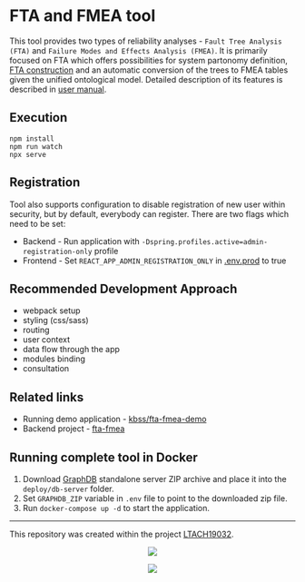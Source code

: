 # FTA and FMEA tool

This tool provides two types of reliability analyses - `Fault Tree Analysis (FTA)` and `Failure Modes and Effects
Analysis (FMEA)`.
It is primarily focused on FTA which offers possibilities for system partonomy definition,
[FTA construction](./doc/fta-construction-algorithm.md) and an automatic conversion of the trees to FMEA tables given the unified ontological model. Detailed description of its features is described in [user manual](./doc/user-manual.md).

## Execution

```shell script
npm install
npm run watch
npx serve
```

## Registration
Tool also supports configuration to disable registration of new user within security, but by default, everybody can register. 
There are two flags which need to be set:

* Backend - Run application with `-Dspring.profiles.active=admin-registration-only` profile
* Frontend - Set `REACT_APP_ADMIN_REGISTRATION_ONLY` in [.env.prod](.env.prod) to true




## Recommended Development Approach

- webpack setup
- styling (css/sass)
- routing
- user context
- data flow through the app
- modules binding
- consultation

## Related links
* Running demo application - [kbss/fta-fmea-demo](https://kbss.felk.cvut.cz/fta-fmea-demo/) 
* Backend project - [fta-fmea](https://github.com/kbss-cvut/fta-fmea)

## Running complete tool in Docker
1. Download [GraphDB](https://graphdb.ontotext.com/) standalone server ZIP archive and place it into the `deploy/db-server` folder.
2. Set `GRAPHDB_ZIP` variable in `.env` file to point to the downloaded zip file.
3. Run `docker-compose up -d` to start the application.

-----
This repository was created within the project [LTACH19032](https://starfos.tacr.cz/en/project/LTACH19032).
<p align="center">
    <img src="https://seeklogo.com/images/M/msmt-logo-84BD22A97D-seeklogo.com.png"/>
</p>

<p align="center">
    <img src="https://www.msmt.cz/uploads/Odbor%2033/inter-excellence-color.jpg"/>
</p>

